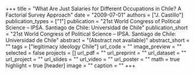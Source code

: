 +++
title = "What Are Just Salaries for Different Occupations in Chile? A Factorial Survey Approach"
date = "2009-07-01"
authors = ["J. Castillo"]
publication_types = ["1"]
publication = "21st World Congress of Political Science – IPSA. Santiago de Chile: Universidad de Chile"
publication_short = "21st World Congress of Political Science – IPSA. Santiago de Chile: Universidad de Chile"
abstract = "(Abstract not available)"
abstract_short = ""
tags = ["legitimacy ideology Chile"]
url_code = ""
image_preview = ""
selected = false
projects = []
url_pdf = ""
url_preprint = ""
url_dataset = ""
url_project = ""
url_slides = ""
url_video = ""
url_poster = ""
math = true
highlight = true
[header]
image = ""
caption = ""
+++
